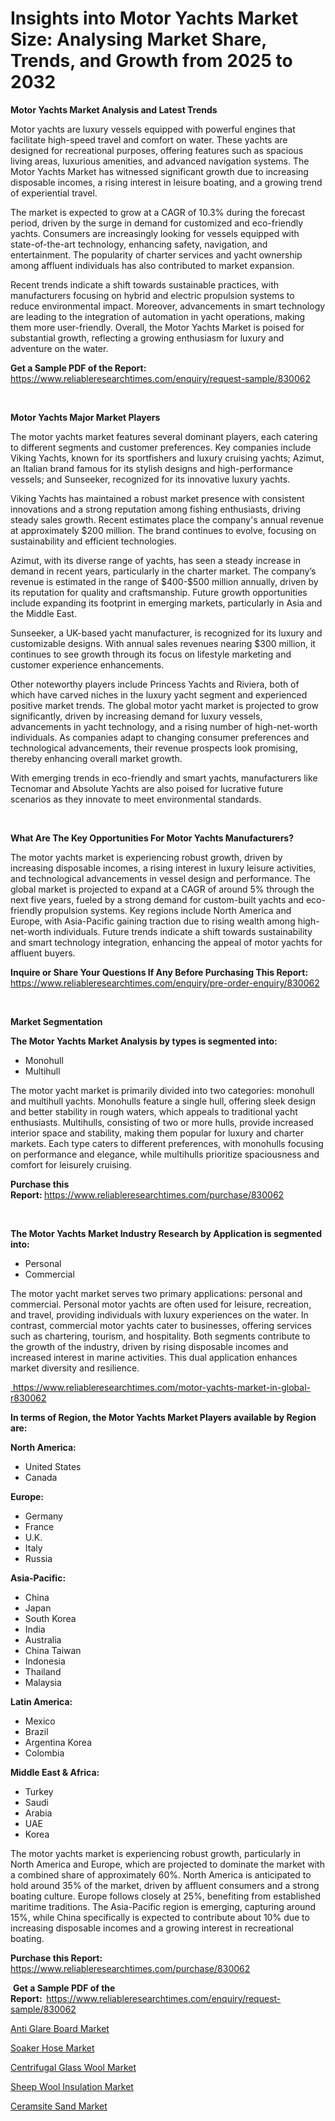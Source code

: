 <p><h1>Insights into Motor Yachts Market Size: Analysing Market Share, Trends, and Growth from 2025 to 2032</h1></p><p><strong>Motor Yachts Market Analysis and Latest Trends</strong></p>
<p><p>Motor yachts are luxury vessels equipped with powerful engines that facilitate high-speed travel and comfort on water. These yachts are designed for recreational purposes, offering features such as spacious living areas, luxurious amenities, and advanced navigation systems. The Motor Yachts Market has witnessed significant growth due to increasing disposable incomes, a rising interest in leisure boating, and a growing trend of experiential travel.</p><p>The market is expected to grow at a CAGR of 10.3% during the forecast period, driven by the surge in demand for customized and eco-friendly yachts. Consumers are increasingly looking for vessels equipped with state-of-the-art technology, enhancing safety, navigation, and entertainment. The popularity of charter services and yacht ownership among affluent individuals has also contributed to market expansion.</p><p>Recent trends indicate a shift towards sustainable practices, with manufacturers focusing on hybrid and electric propulsion systems to reduce environmental impact. Moreover, advancements in smart technology are leading to the integration of automation in yacht operations, making them more user-friendly. Overall, the Motor Yachts Market is poised for substantial growth, reflecting a growing enthusiasm for luxury and adventure on the water.</p></p>
<p><strong>Get a Sample PDF of the Report:&nbsp;</strong> <a href="https://www.reliableresearchtimes.com/enquiry/request-sample/830062?utm_campaign=1940&utm_medium=2&utm_source=Github&utm_content=ia&utm_term=30012025&utm_id=motor-yachts">https://www.reliableresearchtimes.com/enquiry/request-sample/830062</a></p>
<p>&nbsp;</p>
<p><strong>Motor Yachts Major Market Players</strong></p>
<p><p>The motor yachts market features several dominant players, each catering to different segments and customer preferences. Key companies include Viking Yachts, known for its sportfishers and luxury cruising yachts; Azimut, an Italian brand famous for its stylish designs and high-performance vessels; and Sunseeker, recognized for its innovative luxury yachts.</p><p>Viking Yachts has maintained a robust market presence with consistent innovations and a strong reputation among fishing enthusiasts, driving steady sales growth. Recent estimates place the company's annual revenue at approximately $200 million. The brand continues to evolve, focusing on sustainability and efficient technologies.</p><p>Azimut, with its diverse range of yachts, has seen a steady increase in demand in recent years, particularly in the charter market. The company’s revenue is estimated in the range of $400-$500 million annually, driven by its reputation for quality and craftsmanship. Future growth opportunities include expanding its footprint in emerging markets, particularly in Asia and the Middle East.</p><p>Sunseeker, a UK-based yacht manufacturer, is recognized for its luxury and customizable designs. With annual sales revenues nearing $300 million, it continues to see growth through its focus on lifestyle marketing and customer experience enhancements.</p><p>Other noteworthy players include Princess Yachts and Riviera, both of which have carved niches in the luxury yacht segment and experienced positive market trends. The global motor yacht market is projected to grow significantly, driven by increasing demand for luxury vessels, advancements in yacht technology, and a rising number of high-net-worth individuals. As companies adapt to changing consumer preferences and technological advancements, their revenue prospects look promising, thereby enhancing overall market growth. </p><p>With emerging trends in eco-friendly and smart yachts, manufacturers like Tecnomar and Absolute Yachts are also poised for lucrative future scenarios as they innovate to meet environmental standards.</p></p>
<p>&nbsp;</p>
<p><strong>What Are The Key Opportunities For Motor Yachts Manufacturers?</strong></p>
<p><p>The motor yachts market is experiencing robust growth, driven by increasing disposable incomes, a rising interest in luxury leisure activities, and technological advancements in vessel design and performance. The global market is projected to expand at a CAGR of around 5% through the next five years, fueled by a strong demand for custom-built yachts and eco-friendly propulsion systems. Key regions include North America and Europe, with Asia-Pacific gaining traction due to rising wealth among high-net-worth individuals. Future trends indicate a shift towards sustainability and smart technology integration, enhancing the appeal of motor yachts for affluent buyers.</p></p>
<p><strong>Inquire or Share Your Questions If Any Before Purchasing This Report:</strong> <a href="https://www.reliableresearchtimes.com/enquiry/pre-order-enquiry/830062?utm_campaign=1940&utm_medium=2&utm_source=Github&utm_content=ia&utm_term=30012025&utm_id=motor-yachts">https://www.reliableresearchtimes.com/enquiry/pre-order-enquiry/830062</a></p>
<p>&nbsp;</p>
<p><strong>Market Segmentation</strong></p>
<p><strong>The Motor Yachts Market Analysis by types is segmented into:</strong></p>
<p><ul><li>Monohull</li><li>Multihull</li></ul></p>
<p><p>The motor yacht market is primarily divided into two categories: monohull and multihull yachts. Monohulls feature a single hull, offering sleek design and better stability in rough waters, which appeals to traditional yacht enthusiasts. Multihulls, consisting of two or more hulls, provide increased interior space and stability, making them popular for luxury and charter markets. Each type caters to different preferences, with monohulls focusing on performance and elegance, while multihulls prioritize spaciousness and comfort for leisurely cruising.</p></p>
<p><strong>Purchase this Report:&nbsp;</strong><a href="https://www.reliableresearchtimes.com/purchase/830062?utm_campaign=1940&utm_medium=2&utm_source=Github&utm_content=ia&utm_term=30012025&utm_id=motor-yachts">https://www.reliableresearchtimes.com/purchase/830062</a></p>
<p>&nbsp;</p>
<p><strong>The Motor Yachts Market Industry Research by Application is segmented into:</strong></p>
<p><ul><li>Personal</li><li>Commercial</li></ul></p>
<p><p>The motor yacht market serves two primary applications: personal and commercial. Personal motor yachts are often used for leisure, recreation, and travel, providing individuals with luxury experiences on the water. In contrast, commercial motor yachts cater to businesses, offering services such as chartering, tourism, and hospitality. Both segments contribute to the growth of the industry, driven by rising disposable incomes and increased interest in marine activities. This dual application enhances market diversity and resilience.</p></p>
<p><a href="https://www.reliableresearchtimes.com/motor-yachts-market-in-global-r830062?utm_campaign=1940&utm_medium=2&utm_source=Github&utm_content=ia&utm_term=30012025&utm_id=motor-yachts">&nbsp;https://www.reliableresearchtimes.com/motor-yachts-market-in-global-r830062</a></p>
<p><strong>In terms of Region, the Motor Yachts Market Players available by Region are:</strong></p>
<p>
    <p> <strong> North America: </strong>
        <ul>
            <li>United States</li>
            <li>Canada</li>
        </ul>
        </p> 
    <p> <strong> Europe: </strong>
        <ul>
            <li>Germany</li>
            <li>France</li>
            <li>U.K.</li>
            <li>Italy</li>
            <li>Russia</li>
        </ul>
        </p> 
    <p> <strong> Asia-Pacific: </strong>
        <ul>
            <li>China</li>
            <li>Japan</li>
            <li>South Korea</li>
            <li>India</li>
            <li>Australia</li>
            <li>China Taiwan</li>
            <li>Indonesia</li>
            <li>Thailand</li>
            <li>Malaysia</li>
        </ul>
        </p> 
    <p> <strong> Latin America: </strong>
        <ul>
            <li>Mexico</li>
            <li>Brazil</li>
            <li>Argentina Korea</li>
            <li>Colombia</li>
        </ul>
        </p> 
    <p> <strong> Middle East & Africa: </strong>
        <ul>
            <li>Turkey</li>
            <li>Saudi</li>
            <li>Arabia</li>
            <li>UAE</li>
            <li>Korea</li>
        </ul>
    </p>
    </p>
<p><p>The motor yachts market is experiencing robust growth, particularly in North America and Europe, which are projected to dominate the market with a combined share of approximately 60%. North America is anticipated to hold around 35% of the market, driven by affluent consumers and a strong boating culture. Europe follows closely at 25%, benefiting from established maritime traditions. The Asia-Pacific region is emerging, capturing around 15%, while China specifically is expected to contribute about 10% due to increasing disposable incomes and a growing interest in recreational boating.</p></p>
<p><strong>Purchase this Report: </strong><a href="https://www.reliableresearchtimes.com/purchase/830062?utm_campaign=1940&utm_medium=2&utm_source=Github&utm_content=ia&utm_term=30012025&utm_id=motor-yachts">https://www.reliableresearchtimes.com/purchase/830062</a></p>
<p>&nbsp;<strong>Get a Sample PDF of the Report:&nbsp;&nbsp;</strong><a href="https://www.reliableresearchtimes.com/enquiry/request-sample/830062?utm_campaign=1940&utm_medium=2&utm_source=Github&utm_content=ia&utm_term=30012025&utm_id=motor-yachts">https://www.reliableresearchtimes.com/enquiry/request-sample/830062</a></p>
<p><strong></strong></p>
<p><p><a href="https://github.com/mriwacraane/Market-Research-Report-List-1/blob/main/anti-glare-board-market.md?utm_campaign=1940&utm_medium=2&utm_source=Github&utm_content=ia&utm_term=30012025&utm_id=motor-yachts">Anti Glare Board Market</a></p><p><a href="https://github.com/hunanuzmez/Market-Research-Report-List-1/blob/main/soaker-hose-market.md?utm_campaign=1940&utm_medium=2&utm_source=Github&utm_content=ia&utm_term=30012025&utm_id=motor-yachts">Soaker Hose Market</a></p><p><a href="https://github.com/shewlisapsai/Market-Research-Report-List-1/blob/main/centrifugal-glass-wool-market.md?utm_campaign=1940&utm_medium=2&utm_source=Github&utm_content=ia&utm_term=30012025&utm_id=motor-yachts">Centrifugal Glass Wool Market</a></p><p><a href="https://github.com/AKSHATREPORTPRIME/Market-Research-Report-List-7/blob/main/sheep-wool-insulation-market.md?utm_campaign=1940&utm_medium=2&utm_source=Github&utm_content=ia&utm_term=30012025&utm_id=motor-yachts">Sheep Wool Insulation Market</a></p><p><a href="https://github.com/indrystar/Market-Research-Report-List-5/blob/main/ceramsite-sand-market.md?utm_campaign=1940&utm_medium=2&utm_source=Github&utm_content=ia&utm_term=30012025&utm_id=motor-yachts">Ceramsite Sand Market</a></p></p>